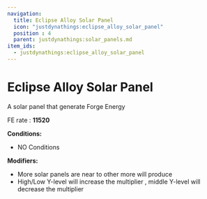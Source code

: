 ```yaml
---
navigation:
  title: Eclipse Alloy Solar Panel
  icon: "justdynathings:eclipse_alloy_solar_panel"
  position : 4
  parent: justdynathings:solar_panels.md
item_ids:
  - justdynathings:eclipse_alloy_solar_panel
---
```


# Eclipse Alloy Solar Panel

A solar panel that generate Forge Energy

FE rate : **11520**

**Conditions:**
- NO Conditions

**Modifiers:**
- More solar panels are near to other more will produce
- High/Low Y-level will increase the multiplier , middle Y-level will decrease the multiplier

<BlockImage id="justdynathings:eclipse_alloy_solar_panel" scale="4.0"/>

<RecipeFor id="justdynathings:eclipse_alloy_solar_panel" />